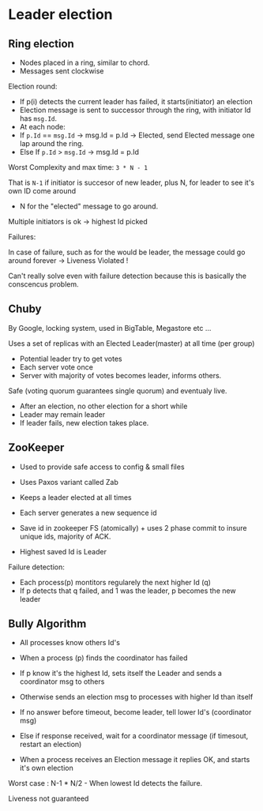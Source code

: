 # Leader election

## Ring election
- Nodes placed in a ring, similar to chord.
- Messages sent clockwise

Election round:
- If p(i) detects the current leader has failed, it starts(initiator) an election
- Election message is sent to successor through the ring, with initiator Id has `msg.Id`.
- At each node: 
- If `p.Id` == `msg.Id` -> msg.Id = p.Id -> Elected, send Elected message one lap around the ring.
- Else If `p.Id` > `msg.Id` -> msg.Id = p.Id

Worst Complexity and max time: `3 * N - 1`

That is `N-1` if initiator is succesor of new leader, plus N, for leader to see it's own ID come around 
+ N for the "elected" message to go around.

Multiple initiators is ok -> highest Id picked

Failures:

In case of failure, such as for the would be leader, the message could go around forever -> Liveness Violated !

Can't really solve even with failure detection because this is basically the conscencus problem.

## Chuby
By Google, locking system, used in BigTable, Megastore etc ...

Uses a set of replicas with an Elected Leader(master) at all time (per group)

- Potential leader try to get votes
- Each server vote once
- Server with majority of votes becomes leader, informs others.

Safe (voting quorum guarantees single quorum) and eventualy live.

- After an election, no other election for a short while
- Leader may remain leader
- If leader fails, new election takes place.


## ZooKeeper
- Used to provide safe access to config & small files
- Uses Paxos variant called Zab
- Keeps a leader elected at all times

- Each server generates a new sequence id 
- Save id in zookeeper FS (atomically) + uses 2 phase commit to insure unique ids, majority of ACK.
- Highest saved Id is Leader

Failure detection:

- Each process(p) montitors regularely the next higher Id (q)
- If p detects that q failed, and 1 was the leader, p becomes the new leader


## Bully Algorithm
- All processes know others Id's
- When a process (p) finds the coordinator has failed
- If p know it's the highest Id, sets itself the Leader and sends a coordinator msg to others
- Otherwise sends an election msg to processes with higher Id than itself
- If no answer before timeout, become leader, tell lower Id's (coordinator msg)
- Else if response received, wait for a coordinator message (if timesout, restart an election)

- When a process receives an Election message it replies OK, and starts it's own election

Worst case : N-1 * N/2 - When lowest Id detects the failure.

Liveness not guaranteed

